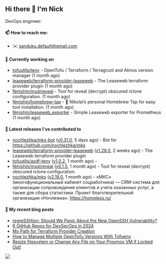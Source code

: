 ## Hi there 👋 I'm Nick

DevOps engineer.

#### 📫 How to reach me:

- ✉️ sanduku.default@gmail.com

#### 👷 Currently working on


- [tofuutils/tenv](https://github.com/tofuutils/tenv) - OpenTofu / Terraform / Terragrunt and Atmos version manager (1 month ago)
- [leaseweb/terraform-provider-leaseweb](https://github.com/leaseweb/terraform-provider-leaseweb) - The Leaseweb terraform provider plugin (1 month ago)
- [Nmishin/mustreveal](https://github.com/Nmishin/mustreveal) - Tool for reveal (decrypt) obscured rclone configuration. (1 month ago)
- [Nmishin/homebrew-tap](https://github.com/Nmishin/homebrew-tap) - 🍺 Nikolai’s personal Homebrew Tap for easy tool installation. (1 month ago)
- [Nmishin/leaseweb_exporter](https://github.com/Nmishin/leaseweb_exporter) - Simple Leaseweb exporter for Prometheus (1 month ago)

#### 🔭 Latest releases I've contributed to

- [nochlezhka/mks-bot](https://github.com/nochlezhka/mks-bot) ([v0.31.0](https://github.com/nochlezhka/mks-bot/releases/tag/v0.31.0), 5 days ago) - Bot for https://github.com/nochlezhka/mks
- [leaseweb/terraform-provider-leaseweb](https://github.com/leaseweb/terraform-provider-leaseweb) ([v1.28.0](https://github.com/leaseweb/terraform-provider-leaseweb/releases/tag/v1.28.0), 2 weeks ago) - The Leaseweb terraform provider plugin
- [tofuutils/asdf-tenv](https://github.com/tofuutils/asdf-tenv) ([v1.0.2](https://github.com/tofuutils/asdf-tenv/releases/tag/v1.0.2), 1 month ago) - 
- [Nmishin/mustreveal](https://github.com/Nmishin/mustreveal) ([v0.1.5](https://github.com/Nmishin/mustreveal/releases/tag/v0.1.5), 1 month ago) - Tool for reveal (decrypt) obscured rclone configuration.
- [nochlezhka/mks](https://github.com/nochlezhka/mks) ([v2.18.0](https://github.com/nochlezhka/mks/releases/tag/v2.18.0), 1 month ago) - «МКС» (многофункциональный кабинет соцработника) — CRM-система для организации сопровождения клиентов и учета оказанных услуг, а также для сбора статистики. Проект благотворительной организации «Ночлежка». https://homeless.ru/

#### 📜 My recent blog posts
- [regreSSHion: Should We Panic About the New OpenSSH Vulnerability?](https://dzone.com/articles/what-is-the-regresshion-vulnerability)
- [6 GitHub Repos for DevSecOps in 2024](https://hackernoon.com/6-github-repos-for-devsecops-in-2024)
- [My Path for Terraform Provider Creation](https://hackernoon.com/my-path-for-terraform-provider-creation)
- [How to Manage Multiple OpenTofu Versions With Tofuenv](https://hackernoon.com/how-to-manage-multiple-opentofu-versions-with-tofuenv)
- [Resize filesystem or Change Any File on Your Proxmox VM if Locked Out!](https://hackernoon.com/resize-filesystem-or-change-any-file-on-your-proxmox-vm-if-locked-out)

![](https://komarev.com/ghpvc/?username=Nmishin&color=green)
